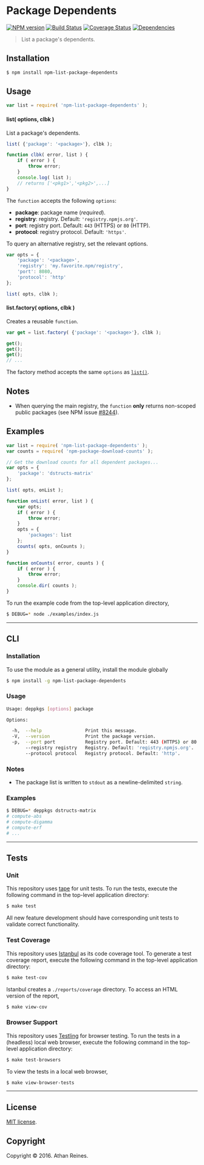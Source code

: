 Package Dependents
===
[![NPM version][npm-image]][npm-url] [![Build Status][build-image]][build-url] [![Coverage Status][coverage-image]][coverage-url] [![Dependencies][dependencies-image]][dependencies-url]

> List a package's dependents.


## Installation

``` bash
$ npm install npm-list-package-dependents
```


## Usage

``` javascript
var list = require( 'npm-list-package-dependents' );
```

<a name="list"></a>
#### list( options, clbk )

List a package's dependents.

``` javascript
list( {'package': '<package>'}, clbk );

function clbk( error, list ) {
	if ( error ) {
		throw error;
	}
	console.log( list );
	// returns ['<pkg1>','<pkg2>',...]
}
```

The `function` accepts the following `options`:
*	__package__: package name (*required*).
*	__registry__: registry. Default: `'registry.npmjs.org'`.
*	__port__: registry port. Default: `443` (HTTPS) or `80` (HTTP).
* 	__protocol__: registry protocol. Default: `'https'`.

To query an alternative registry, set the relevant options.

``` javascript
var opts = {
	'package': '<package>',
	'registry': 'my.favorite.npm/registry',
	'port': 8080,
	'protocol': 'http'
};

list( opts, clbk );
```


#### list.factory( options, clbk )

Creates a reusable `function`.

``` javascript
var get = list.factory( {'package': '<package>'}, clbk );

get();
get();
get();
// ...
```

The factory method accepts the same `options` as [`list()`](#list).


## Notes

*	When querying the main registry, the `function` __only__ returns non-scoped public packages (see NPM issue [#8244](https://github.com/npm/npm/issues/8244)).



## Examples

``` javascript
var list = require( 'npm-list-package-dependents' );
var counts = require( 'npm-package-download-counts' );

// Get the download counts for all dependent packages...
var opts = {
	'package': 'dstructs-matrix'
};

list( opts, onList );

function onList( error, list ) {
	var opts;
	if ( error ) {
		throw error;
	}
	opts = {
		'packages': list
	};
	counts( opts, onCounts );
}

function onCounts( error, counts ) {
	if ( error ) {
		throw error;
	}
	console.dir( counts );
}
```

To run the example code from the top-level application directory,

``` bash
$ DEBUG=* node ./examples/index.js
```


---
## CLI

### Installation

To use the module as a general utility, install the module globally

``` bash
$ npm install -g npm-list-package-dependents
```


### Usage

``` bash
Usage: deppkgs [options] package

Options:

  -h,  --help                Print this message.
  -V,  --version             Print the package version.
  -p,  --port port           Registry port. Default: 443 (HTTPS) or 80 (HTTP).
       --registry registry   Registry. Default: 'registry.npmjs.org'.
       --protocol protocol   Registry protocol. Default: 'http'.
```


### Notes

*	The package list is written to `stdout` as a newline-delimited `string`.


### Examples

``` bash
$ DEBUG=* deppkgs dstructs-matrix
# compute-abs
# compute-digamma
# compute-erf
# ...
```


---
## Tests

### Unit

This repository uses [tape][tape] for unit tests. To run the tests, execute the following command in the top-level application directory:

``` bash
$ make test
```

All new feature development should have corresponding unit tests to validate correct functionality.


### Test Coverage

This repository uses [Istanbul][istanbul] as its code coverage tool. To generate a test coverage report, execute the following command in the top-level application directory:

``` bash
$ make test-cov
```

Istanbul creates a `./reports/coverage` directory. To access an HTML version of the report,

``` bash
$ make view-cov
```


### Browser Support

This repository uses [Testling][testling] for browser testing. To run the tests in a (headless) local web browser, execute the following command in the top-level application directory:

``` bash
$ make test-browsers
```

To view the tests in a local web browser,

``` bash
$ make view-browser-tests
```

<!-- [![browser support][browsers-image]][browsers-url] -->


---
## License

[MIT license](http://opensource.org/licenses/MIT).


## Copyright

Copyright &copy; 2016. Athan Reines.


[npm-image]: http://img.shields.io/npm/v/npm-list-package-dependents.svg
[npm-url]: https://npmjs.org/package/npm-list-package-dependents

[build-image]: http://img.shields.io/travis/kgryte/npm-list-package-dependents/master.svg
[build-url]: https://travis-ci.org/kgryte/npm-list-package-dependents

[coverage-image]: https://img.shields.io/codecov/c/github/kgryte/npm-list-package-dependents/master.svg
[coverage-url]: https://codecov.io/github/kgryte/npm-list-package-dependents?branch=master

[dependencies-image]: http://img.shields.io/david/kgryte/npm-list-package-dependents.svg
[dependencies-url]: https://david-dm.org/kgryte/npm-list-package-dependents

[dev-dependencies-image]: http://img.shields.io/david/dev/kgryte/npm-list-package-dependents.svg
[dev-dependencies-url]: https://david-dm.org/dev/kgryte/npm-list-package-dependents

[github-issues-image]: http://img.shields.io/github/issues/kgryte/npm-list-package-dependents.svg
[github-issues-url]: https://github.com/kgryte/npm-list-package-dependents/issues

[tape]: https://github.com/substack/tape
[istanbul]: https://github.com/gotwarlost/istanbul
[testling]: https://ci.testling.com

